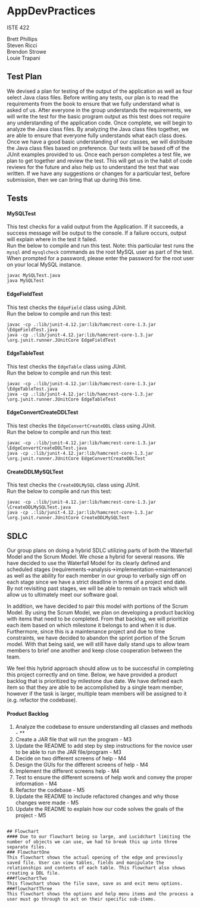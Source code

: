 # AppDevPractices

ISTE 422

Brett Phillips \
Steven Ricci \
Brendon Strowe \
Louie Trapani

## Test Plan
We devised a plan for testing of the output of the application as well as four select Java class files. Before writing any tests, our plan is to read the requirements from the book to ensure that we fully understand what is asked of us. After everyone in the group understands the requirements, we will write the test for the basic program output as this test does not require any understanding of the application code. Once complete, we will begin to analyze the Java class files. By analyzing the Java class files together, we are able to ensure that everyone fully understands what each class does. Once we have a good basic understanding of our classes, we will distribute the Java class files based on preference. Our tests will be based off of the JUnit examples provided to us. Once each person completes a test file, we plan to get together and review the test. This will get us in the habit of code reviews for the future and also help us to understand the test that was written. If we have any suggestions or changes for a particular test, before submission, then we can bring that up during this time.

## Tests

#### MySQLTest
This test checks for a valid output from the Application. If it succeeds, a success message will be output to the console. If a failure occurs, output will explain where in the test it failed. \
Run the below to compile and run this test. Note: this particular test runs the `mysql` and `mysqlcheck` commands as the root MySQL user as part of the test. When prompted for a password, please enter the password for the root user on your local MySQL instance.
```
javac MySQLTest.java
java MySQLTest
```

#### EdgeFieldTest
This test checks the `EdgeField` class using JUnit. \
Run the below to compile and run this test:
```
javac -cp .:lib/junit-4.12.jar:lib/hamcrest-core-1.3.jar \EdgeFieldTest.java
java -cp .:lib/junit-4.12.jar:lib/hamcrest-core-1.3.jar \org.junit.runner.JUnitCore EdgeFieldTest
```

#### EdgeTableTest
This test checks the `EdgeTable` class using JUnit. \
Run the below to compile and run this test:
```
javac -cp .:lib/junit-4.12.jar:lib/hamcrest-core-1.3.jar \EdgeTableTest.java
java -cp .:lib/junit-4.12.jar:lib/hamcrest-core-1.3.jar \org.junit.runner.JUnitCore EdgeTableTest
```

#### EdgeConvertCreateDDLTest
This test checks the `EdgeConvertCreateDDL` class using JUnit. \
Run the below to compile and run this test:
```
javac -cp .:lib/junit-4.12.jar:lib/hamcrest-core-1.3.jar \EdgeConvertCreateDDLTest.java
java -cp .:lib/junit-4.12.jar:lib/hamcrest-core-1.3.jar \org.junit.runner.JUnitCore EdgeConvertCreateDDLTest
```

#### CreateDDLMySQLTest
This test checks the `CreateDDLMySQL` class using JUnit. \
Run the below to compile and run this test:
```
javac -cp .:lib/junit-4.12.jar:lib/hamcrest-core-1.3.jar \CreateDDLMySQLTest.java
java -cp .:lib/junit-4.12.jar:lib/hamcrest-core-1.3.jar \org.junit.runner.JUnitCore CreateDDLMySQLTest
```

## SDLC
Our group plans on doing a hybrid SDLC utilizing parts of both the Waterfall Model and the Scrum Model. We chose a hybrid for several reasons. We have decided to use the Waterfall Model for its clearly defined and scheduled stages (requirements->analysis->implementation->maintenance) as well as the ability for each member in our group to verbally sign off on each stage since we have a strict deadline in terms of a project end date. By not revisiting past stages, we will be able to remain on track which will allow us to ultimately meet our software goal.

In addition, we have decided to pair this model with portions of the Scrum Model. By using the Scrum Model, we plan on developing a product backlog with items that need to be completed. From that backlog, we will prioritize each item based on which milestone it belongs to and when it is due. Furthermore, since this is a maintenance project and due to time constraints, we have decided to abandon the sprint portion of the Scrum model. With that being said, we will still have daily stand ups to allow team members to brief one another and keep close cooperation between the team.

We feel this hybrid approach should allow us to be successful in completing this project correctly and on time. Below, we have provided a product backlog that is prioritized by milestone due date. We have defined each item so that they are able to be accomplished by a single team member, however if the task is larger, multiple team members will be assigned to it (e.g. refactor the codebase).

#### Product Backlog
1. Analyze the codebase to ensure understanding all classes and methods - **
2. Create a JAR file that will run the program - M3
3. Update the README to add step by step instructions for the novice user to be able to run the JAR file/program - M3
4. Decide on two different screens of help - M4
5. Design the GUIs for the different screens of help - M4
6. Implement the different screens help - M4
7. Test to ensure the different screens of help work and convey the proper information - M4
8. Refactor the codebase - M5
9. Update the README to include refactored changes and why those changes were made - M5
10. Update the README to explain how our code solves the goals of the project - M5
```

## Flowchart
#### Due to our flowchart being so large, and Lucidchart limiting the number of objects we can use, we had to break this up into three separate files.
### FlowchartOne
This flowchart shows the actual opening of the edge and previously saved file. User can view tables, fields and manipulate the relationships and contents of each table. This flowchart also shows creating a DDL file.
###flowchartTwo
This flowchart shows the file save, save as and exit menu options.
###flowchartThree
This flowchart shows the options and help menu items and the process a user must go through to act on their specific sub-items.
```